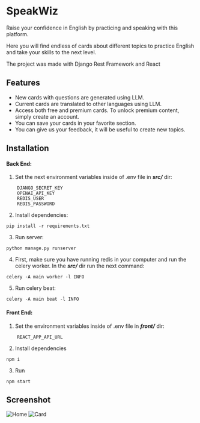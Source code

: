 # SpeakWiz

Raise your confidence in English by practicing and speaking with this platform. 

Here you will find endless of cards about different topics to practice English and take your skills to the next level.

The project was made with Django Rest Framework and React


## Features
- New cards with questions are generated using LLM.
- Current cards are translated to other languages using LLM.   
- Access both free and premium cards. To unlock premium content, simply create an account.
- You can save your cards in your favorite section.
- You can give us your feedback, it will be useful to create new topics.

## Installation

#### Back End:

1. Set the next environment variables inside of .env file in ***src/*** dir:
```
    DJANGO_SECRET_KEY
    OPENAI_API_KEY
    REDIS_USER
    REDIS_PASSWORD
```

2. Install dependencies:
```
pip install -r requirements.txt
```

3. Run server:
```
python manage.py runserver
```

4. First, make sure you have running redis in your computer and run the celery worker.
In the ***src/*** dir run the next command:
```
celery -A main worker -l INFO
```

5. Run celery beat:
```
celery -A main beat -l INFO
```

#### Front End:
1. Set the environment variables inside of .env file in ***front/*** dir:
```
    REACT_APP_API_URL
```

2. Install dependencies
```
npm i
```

3. Run
```
npm start
```

## Screenshot
![Home](https://github.com/alejandrosoares/SpeakWiz/assets/48335948/0774c0c1-8091-4b4e-9fdd-6ec401db959d)
![Card](https://github.com/alejandrosoares/SpeakWiz/assets/48335948/b3e943ce-cf36-4368-a0a0-97154d573aca)